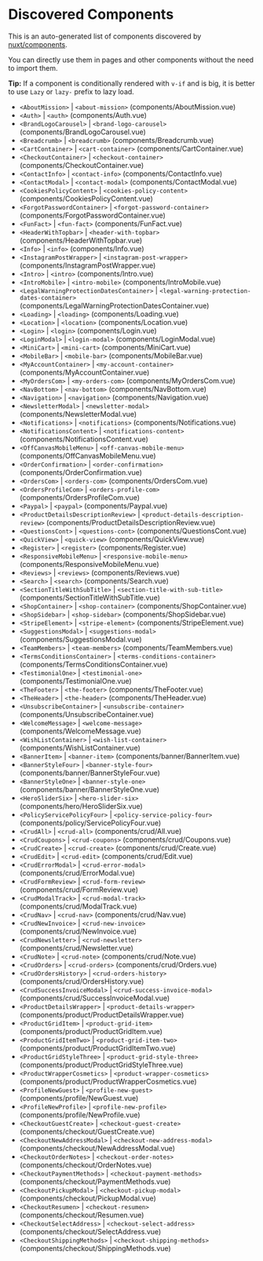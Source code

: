 # Discovered Components

This is an auto-generated list of components discovered by [nuxt/components](https://github.com/nuxt/components).

You can directly use them in pages and other components without the need to import them.

**Tip:** If a component is conditionally rendered with `v-if` and is big, it is better to use `Lazy` or `lazy-` prefix to lazy load.

- `<AboutMission>` | `<about-mission>` (components/AboutMission.vue)
- `<Auth>` | `<auth>` (components/Auth.vue)
- `<BrandLogoCarousel>` | `<brand-logo-carousel>` (components/BrandLogoCarousel.vue)
- `<Breadcrumb>` | `<breadcrumb>` (components/Breadcrumb.vue)
- `<CartContainer>` | `<cart-container>` (components/CartContainer.vue)
- `<CheckoutContainer>` | `<checkout-container>` (components/CheckoutContainer.vue)
- `<ContactInfo>` | `<contact-info>` (components/ContactInfo.vue)
- `<ContactModal>` | `<contact-modal>` (components/ContactModal.vue)
- `<CookiesPolicyContent>` | `<cookies-policy-content>` (components/CookiesPolicyContent.vue)
- `<ForgotPasswordContainer>` | `<forgot-password-container>` (components/ForgotPasswordContainer.vue)
- `<FunFact>` | `<fun-fact>` (components/FunFact.vue)
- `<HeaderWithTopbar>` | `<header-with-topbar>` (components/HeaderWithTopbar.vue)
- `<Info>` | `<info>` (components/Info.vue)
- `<InstagramPostWrapper>` | `<instagram-post-wrapper>` (components/InstagramPostWrapper.vue)
- `<Intro>` | `<intro>` (components/Intro.vue)
- `<IntroMobile>` | `<intro-mobile>` (components/IntroMobile.vue)
- `<LegalWarningProtectionDatesContainer>` | `<legal-warning-protection-dates-container>` (components/LegalWarningProtectionDatesContainer.vue)
- `<Loading>` | `<loading>` (components/Loading.vue)
- `<Location>` | `<location>` (components/Location.vue)
- `<Login>` | `<login>` (components/Login.vue)
- `<LoginModal>` | `<login-modal>` (components/LoginModal.vue)
- `<MiniCart>` | `<mini-cart>` (components/MiniCart.vue)
- `<MobileBar>` | `<mobile-bar>` (components/MobileBar.vue)
- `<MyAccountContainer>` | `<my-account-container>` (components/MyAccountContainer.vue)
- `<MyOrdersCom>` | `<my-orders-com>` (components/MyOrdersCom.vue)
- `<NavBottom>` | `<nav-bottom>` (components/NavBottom.vue)
- `<Navigation>` | `<navigation>` (components/Navigation.vue)
- `<NewsletterModal>` | `<newsletter-modal>` (components/NewsletterModal.vue)
- `<Notifications>` | `<notifications>` (components/Notifications.vue)
- `<NotificationsContent>` | `<notifications-content>` (components/NotificationsContent.vue)
- `<OffCanvasMobileMenu>` | `<off-canvas-mobile-menu>` (components/OffCanvasMobileMenu.vue)
- `<OrderConfirmation>` | `<order-confirmation>` (components/OrderConfirmation.vue)
- `<OrdersCom>` | `<orders-com>` (components/OrdersCom.vue)
- `<OrdersProfileCom>` | `<orders-profile-com>` (components/OrdersProfileCom.vue)
- `<Paypal>` | `<paypal>` (components/Paypal.vue)
- `<ProductDetailsDescriptionReview>` | `<product-details-description-review>` (components/ProductDetailsDescriptionReview.vue)
- `<QuestionsCont>` | `<questions-cont>` (components/QuestionsCont.vue)
- `<QuickView>` | `<quick-view>` (components/QuickView.vue)
- `<Register>` | `<register>` (components/Register.vue)
- `<ResponsiveMobileMenu>` | `<responsive-mobile-menu>` (components/ResponsiveMobileMenu.vue)
- `<Reviews>` | `<reviews>` (components/Reviews.vue)
- `<Search>` | `<search>` (components/Search.vue)
- `<SectionTitleWithSubTitle>` | `<section-title-with-sub-title>` (components/SectionTitleWithSubTitle.vue)
- `<ShopContainer>` | `<shop-container>` (components/ShopContainer.vue)
- `<ShopSidebar>` | `<shop-sidebar>` (components/ShopSidebar.vue)
- `<StripeElement>` | `<stripe-element>` (components/StripeElement.vue)
- `<SuggestionsModal>` | `<suggestions-modal>` (components/SuggestionsModal.vue)
- `<TeamMembers>` | `<team-members>` (components/TeamMembers.vue)
- `<TermsConditionsContainer>` | `<terms-conditions-container>` (components/TermsConditionsContainer.vue)
- `<TestimonialOne>` | `<testimonial-one>` (components/TestimonialOne.vue)
- `<TheFooter>` | `<the-footer>` (components/TheFooter.vue)
- `<TheHeader>` | `<the-header>` (components/TheHeader.vue)
- `<UnsubscribeContainer>` | `<unsubscribe-container>` (components/UnsubscribeContainer.vue)
- `<WelcomeMessage>` | `<welcome-message>` (components/WelcomeMessage.vue)
- `<WishListContainer>` | `<wish-list-container>` (components/WishListContainer.vue)
- `<BannerItem>` | `<banner-item>` (components/banner/BannerItem.vue)
- `<BannerStyleFour>` | `<banner-style-four>` (components/banner/BannerStyleFour.vue)
- `<BannerStyleOne>` | `<banner-style-one>` (components/banner/BannerStyleOne.vue)
- `<HeroSliderSix>` | `<hero-slider-six>` (components/hero/HeroSliderSix.vue)
- `<PolicyServicePolicyFour>` | `<policy-service-policy-four>` (components/policy/ServicePolicyFour.vue)
- `<CrudAll>` | `<crud-all>` (components/crud/All.vue)
- `<CrudCoupons>` | `<crud-coupons>` (components/crud/Coupons.vue)
- `<CrudCreate>` | `<crud-create>` (components/crud/Create.vue)
- `<CrudEdit>` | `<crud-edit>` (components/crud/Edit.vue)
- `<CrudErrorModal>` | `<crud-error-modal>` (components/crud/ErrorModal.vue)
- `<CrudFormReview>` | `<crud-form-review>` (components/crud/FormReview.vue)
- `<CrudModalTrack>` | `<crud-modal-track>` (components/crud/ModalTrack.vue)
- `<CrudNav>` | `<crud-nav>` (components/crud/Nav.vue)
- `<CrudNewInvoice>` | `<crud-new-invoice>` (components/crud/NewInvoice.vue)
- `<CrudNewsletter>` | `<crud-newsletter>` (components/crud/Newsletter.vue)
- `<CrudNote>` | `<crud-note>` (components/crud/Note.vue)
- `<CrudOrders>` | `<crud-orders>` (components/crud/Orders.vue)
- `<CrudOrdersHistory>` | `<crud-orders-history>` (components/crud/OrdersHistory.vue)
- `<CrudSuccessInvoiceModal>` | `<crud-success-invoice-modal>` (components/crud/SuccessInvoiceModal.vue)
- `<ProductDetailsWrapper>` | `<product-details-wrapper>` (components/product/ProductDetailsWrapper.vue)
- `<ProductGridItem>` | `<product-grid-item>` (components/product/ProductGridItem.vue)
- `<ProductGridItemTwo>` | `<product-grid-item-two>` (components/product/ProductGridItemTwo.vue)
- `<ProductGridStyleThree>` | `<product-grid-style-three>` (components/product/ProductGridStyleThree.vue)
- `<ProductWrapperCosmetics>` | `<product-wrapper-cosmetics>` (components/product/ProductWrapperCosmetics.vue)
- `<ProfileNewGuest>` | `<profile-new-guest>` (components/profile/NewGuest.vue)
- `<ProfileNewProfile>` | `<profile-new-profile>` (components/profile/NewProfile.vue)
- `<CheckoutGuestCreate>` | `<checkout-guest-create>` (components/checkout/GuestCreate.vue)
- `<CheckoutNewAddressModal>` | `<checkout-new-address-modal>` (components/checkout/NewAddressModal.vue)
- `<CheckoutOrderNotes>` | `<checkout-order-notes>` (components/checkout/OrderNotes.vue)
- `<CheckoutPaymentMethods>` | `<checkout-payment-methods>` (components/checkout/PaymentMethods.vue)
- `<CheckoutPickupModal>` | `<checkout-pickup-modal>` (components/checkout/PickupModal.vue)
- `<CheckoutResumen>` | `<checkout-resumen>` (components/checkout/Resumen.vue)
- `<CheckoutSelectAddress>` | `<checkout-select-address>` (components/checkout/SelectAddress.vue)
- `<CheckoutShippingMethods>` | `<checkout-shipping-methods>` (components/checkout/ShippingMethods.vue)
